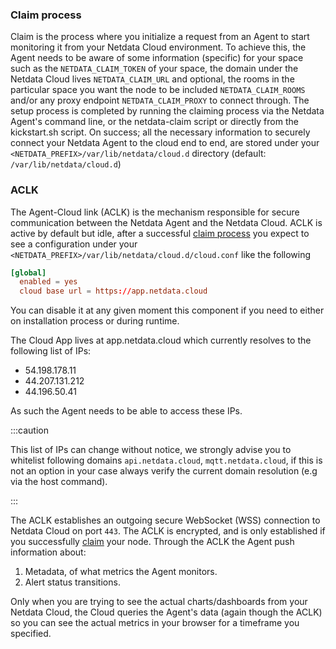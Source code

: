 <!--
title: "Agent-cloud link"
sidebar_label: "Agent-cloud link"
custom_edit_url: "https://github.com/netdata/netdata/blob/master/docs/concepts/netdata-agent/aclk.md"
sidebar_position: "1400"
learn_status: "Published"
learn_topic_type: "Concepts"
learn_rel_path: "Concepts/Netdata agent"
learn_docs_purpose: "Explain what the ACLK is"
-->

### Claim process

Claim is the process where you initialize a request from an Agent to start monitoring it from your Netdata Cloud 
environment. To achieve this, the Agent needs to be aware of some information (specific) for your space such as the 
`NETDATA_CLAIM_TOKEN` of your space, the domain under the Netdata Cloud lives `NETDATA_CLAIM_URL` and optional, the 
rooms in the particular space you want the node to be included `NETDATA_CLAIM_ROOMS` and/or any proxy endpoint
`NETDATA_CLAIM_PROXY` to connect through. The setup process is completed by running the claiming process via the 
Netdata Agent's command line, or the netdata-claim script or directly from the kickstart.sh script. On success; all the 
necessary information to securely connect your Netdata Agent to the cloud end to end, are stored under your 
`<NETDATA_PREFIX>/var/lib/netdata/cloud.d` directory  (default: `/var/lib/netdata/cloud.d`)

### ACLK

The Agent-Cloud link (ACLK) is the mechanism responsible for secure communication between the Netdata Agent and the
Netdata Cloud. ACLK is active by default but idle, after a successful [claim process](#claim-process) you expect to see
a configuration under your `<NETDATA_PREFIX>/var/lib/netdata/cloud.d/cloud.conf` like the following


```conf
[global]
  enabled = yes
  cloud base url = https://app.netdata.cloud
```

You can disable it at any given moment this component if you need to either on installation process or during runtime. 

The Cloud App lives at app.netdata.cloud which currently resolves to the following list of IPs:

- 54.198.178.11
- 44.207.131.212
- 44.196.50.41

As such the Agent needs to be able to access these IPs.

:::caution

This list of IPs can change without notice, we strongly advise you to whitelist following domains `api.netdata.cloud`, 
`mqtt.netdata.cloud`, if this is not an option in your case always verify the current domain resolution 
(e.g via the host command).

:::

The ACLK establishes an outgoing secure WebSocket (WSS) connection to Netdata Cloud on port `443`. The ACLK is encrypted,
 and is only established if you successfully [claim](#claim-process) your node. Through the ACLK the Agent push
information about:

1. Metadata, of what metrics the Agent monitors.
2. Alert status transitions.

Only when you are trying to see the actual charts/dashboards from your Netdata Cloud, the Cloud queries the Agent's data 
(again though the ACLK) so you can see the actual metrics in your browser for a timeframe you specified.


<!-- TODO: Make the following sections tasks

## Enable and configure the ACLK

The ACLK is enabled by default, with its settings automatically configured and stored in the Agent's memory. No file is
created at `/var/lib/netdata/cloud.d/cloud.conf` until you either connect a node or create it yourself. The default
configuration uses two settings:



If your Agent needs to use a proxy to access the internet, you
must [set up a proxy for connecting to cloud](/claim/README.md#connect-through-a-proxy).

You can configure following keys in the `netdata.conf` section `[cloud]`:

```
[cloud]
  statistics = yes
  query thread count = 2
  mqtt5 = yes
```

- `statistics` enables/disables ACLK related statistics and their charts. You can disable this to save some space in the
  database and slightly reduce memory usage of Netdata Agent.
- `query thread count` specifies the number of threads to process cloud queries. Increasing this setting is useful for
  nodes with many children (streaming), which can expect to handle more queries (and/or more complicated queries).
- `mqtt5` allows disabling the new MQTT5 implementation which is used now by default in case of issues. This option will
  be removed in future stable release.

## Disable the ACLK

You have two options if you prefer to disable the ACLK and not use Netdata Cloud. The following subsections provide
expalantion and instruction for these options.

### Disable at installation

You can pass the `--disable-cloud` parameter to the Agent installation when using a kickstart script
([kickstart.sh](/packaging/installer/methods/kickstart.md), or
a [manual installation from Git](/packaging/installer/methods/manual.md).

When you pass this parameter, the installer does not download or compile any extra libraries. Once running, the Agent
kills the thread responsible for the ACLK and connecting behavior, and behaves as though the ACLK, and thus Netdata
Cloud, does not exist.

### Disable at runtime

You can change a runtime setting in your `cloud.conf` file to disable the ACLK. This setting only stops the Agent from
attempting any connection via the ACLK, but does not prevent the installer from downloading and compiling the ACLK's
dependencies.

The file typically exists at `/var/lib/netdata/cloud.d/cloud.conf`, but can change if you set a prefix during
installation. To disable the ACLK, open that file and change the `enabled` setting to `no`:

```conf
[global]
    enabled = no
```

If the file at `/var/lib/netdata/cloud.d/cloud.conf` doesn't exist, you need to create it.

Copy and paste the first two lines from below, which will change your prompt to `cat`.

```bash
cd /var/lib/netdata/cloud.d
cat > cloud.conf << EOF
```

Copy and paste in lines 3-6, and after the final `EOF`, hit **Enter**. The final line must contain only `EOF`. Hit **
Enter** again to return to your normal prompt with the newly-created file.

To get your normal prompt back, the final line must contain only `EOF`.

```bash
[global]
    enabled = no
    cloud base url = https://app.netdata.cloud
EOF
```

You also need to change the file's permissions. Use `grep "run as user" /etc/netdata/netdata.conf` to figure out which
user your Agent runs as (typically `netdata`), and replace `netdata:netdata` as shown below if necessary:

```bash
sudo chmod 0770 cloud.conf
sudo chown netdata:netdata cloud.conf
```

Restart your Agent to disable the ACLK.

### Re-enable the ACLK

If you first disable the ACLK and any Cloud functionality and then decide you would like to use Cloud, you must either
[reinstall Netdata](/packaging/installer/REINSTALL.md) with Cloud enabled or change the runtime setting in your
`cloud.conf` file.

If you passed `--disable-cloud` to `netdata-installer.sh` during installation, you must
[reinstall](/packaging/installer/REINSTALL.md) your Agent. Use the same method as before, but pass `--require-cloud` to
the installer. When installation finishes you can [connect your node](/claim/README.md#how-to-connect-a-node).

If you changed the runtime setting in your `var/lib/netdata/cloud.d/cloud.conf` file, edit the file again and change
`enabled` to `yes`:

```conf
[global]
    enabled = yes
```

Restart your Agent and [connect your node](/claim/README.md#how-to-connect-a-node).

-->

